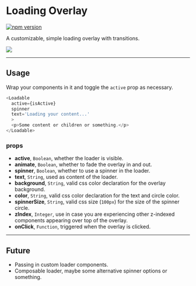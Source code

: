 # Loading Overlay

[![npm version](https://badge.fury.io/js/react-loading-overlay.svg)](https://badge.fury.io/js/react-loading-overlay)

A customizable, simple loading overlay with transitions.

![](https://d2ffutrenqvap3.cloudfront.net/items/300t172h2B1g0w0W2W25/Screen%20Recording%202018-02-23%20at%2012.08%20AM.gif)

-------

## Usage

Wrap your components in it and toggle the `active` prop as necessary.

```javascript
<Loadable
  active={isActive}
  spinner
  text='Loading your content...'
  >
  <p>Some content or children or something.</p>
</Loadable>
```


### props

+ **active**, `Boolean`, whether the loader is visible.
+ **animate**, `Boolean`, whether to fade the overlay in and out.
+ **spinner**, `Boolean`, whether to use a spinner in the loader.
+ **text**, `String`, used as content of the loader.
+ **background**, `String`, valid css color declaration for the overlay background.
+ **color**, `String`, valid css color declaration for the text and circle color.
+ **spinnerSize**, `String`, valid css size (`100px`) for the size of the spinner circle.
+ **zIndex**, `Integer`, use in case you are experiencing other z-indexed components appearing over top of the overlay.
+ **onClick**, `Function`, triggered when the overlay is clicked.

----

## Future
- Passing in custom loader components.
- Composable loader, maybe some alternative spinner options or something.
